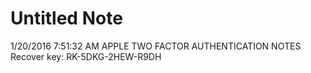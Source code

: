 # Untitled Note

1/20/2016 7:51:32 AM
APPLE TWO FACTOR AUTHENTICATION NOTES
Recover key:
RK-5DKG-2HEW-R9DH
